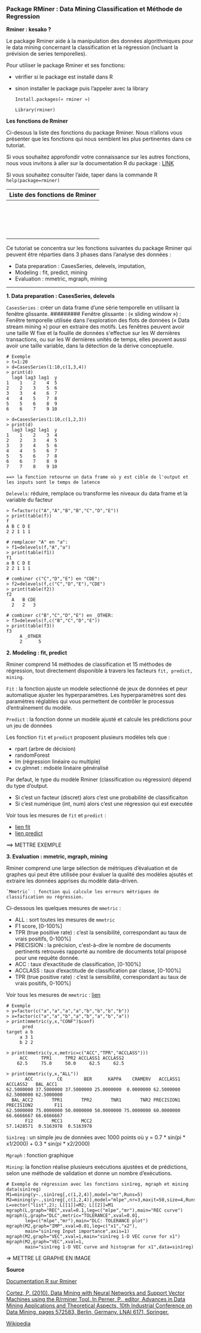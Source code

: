 ### Package RMiner : Data Mining Classification et Méthode de Regression

**Rminer : kesako ?** 

Le package Rminer aide à la manipulation des données algorithmiques pour le data mining concernant la classification et la régression (incluant la prévision de series temporelles). 

Pour utiliser le package Rminer et ses fonctions:
 - vérifier si le package est installé dans R
 - sinon installer le package puis l’appeler avec la library

    `Install.packages(« rminer »)`
    
    `Library(rminer)`

**Les fonctions de Rminer**

Ci-desous la liste des fonctions du package Rminer. Nous n’allons vous présenter que les fonctions qui nous semblent les plus pertinentes dans ce tutoriat. 

Si vous souhaitez approfondir votre connaissance sur les autres fonctions, nous vous invitons à aller sur la documentation R du package : [LINK](http://cran.r-project.org/web/packages/rminer/index.html)

Si vous souhaitez consulter l’aide, taper dans la commande R `help(package=rminer)`

|Liste des fonctions de Rminer|
|------------------------------|
        |CasesSeries|
        |crossvaldata|
        |delevels|
        |fit|
        |holdout|
        |Importance|
        |imputation|
        |lforecast|
        |mgraph|
        |mining|
        |mmetric|
        |mparheuristic|
        |predict.fit|
        |savemining|
        |sa_fri1|
        |sin1reg|
        |vecplot|

Ce tutoriat se concentra sur les fonctions  suivantes du package Rminer  qui peuvent être réparties dans 3 phases dans l’analyse des données :
* Data preparation : CasesSeries, delevels, imputation, 
* Modeling : fit, predict, mining
* Evaluation : mmetric, mgraph, mining

--------------------------------------------------
**1. Data preparation : CasesSeries, delevels**

`CasesSeries` : créer un data frame d’une série temporelle en utilisant la fenêtre glissante.
######### Fenêtre glissante : (« sliding window ») : Fenêtre temporelle utilisée dans l'exploration des flots de données (« Data stream mining ») pour en extraire des motifs. Les fenêtres peuvent avoir une taille W fixe et la fouille de données s'effectue sur les W dernières transactions, ou sur les W dernières unités de temps, elles peuvent aussi avoir une taille variable, dans la détection de la dérive conceptuelle.
 
```
# Exemple
> t=1:20
> d=CasesSeries(1:10,c(1,3,4))
> print(d)
  lag4 lag3 lag1  y
1    1    2    4  5
2    2    3    5  6
3    3    4    6  7
4    4    5    7  8
5    5    6    8  9
6    6    7    9 10

> d=CasesSeries(1:10,c(1,2,3))
> print(d)
  lag3 lag2 lag1  y
1    1    2    3  4
2    2    3    4  5
3    3    4    5  6
4    4    5    6  7
5    5    6    7  8
6    6    7    8  9
7    7    8    9 10

==> la fonction retourne un data frame où y est cible de l'output et les inputs sont le temps de latence 
``` 

`Delevels`: réduire, remplace ou transforme les niveaux du data frame et la variable du facteur

```
> f=factor(c("A","A","B","B","C","D","E"))
> print(table(f))
f
A B C D E 
2 2 1 1 1 
```
```
# remplacer "A" en "a":
> f1=delevels(f,"A","a")
> print(table(f1))
f1
a B C D E 
2 2 1 1 1 
```

```
# combiner c("C","D","E") en "CDE":
> f2=delevels(f,c("C","D","E"),"CDE")
> print(table(f2))
f2
  A   B CDE 
  2   2   3 
```

```
# combiner c("B","C","D","E") en _OTHER:
> f3=delevels(f,c("B","C","D","E"))
> print(table(f3))
f3
     A _OTHER 
     2      5 
```

**2. Modeling : fit, predict**

Rminer comprend 14 méthodes de classification et 15 méthodes de régression, tout directement disponible à travers les facteurs `fit, predict, mining`.

`Fit` : la fonction  ajuste un modele selectionné de jeux de données  et peur automatique ajuster les hyperparamètres.
Les hyperparamètres sont des paramètres réglables qui vous permettent de contrôler le processus d’entraînement du modèle.

`Predict` : la fonction donne un modèle ajusté et calcule les prédictions pour un jeu de données

Les fonction `fit` et `predict` proposent plusieurs modèles tels que :
- rpart (arbre de décision)
- randomForest
- lm (régression linéaire ou multiple)
- cv.glmnet : mdoèle linéaire généralisé

Par defaut, le type du modèle Rminer (classification ou régression) dépend du type d’output. 
-	Si c’est un facteur (discret) alors c’est une probabilité de classificaiton 
-	Si c’est numérique (int, num) alors c’est une régression qui est executée 

Voir tous les mesures de `fit` et `predict`  : 
- [lien fit](https://rdrr.io/cran/rminer/man/fit.html)
- [lien predict](https://rdrr.io/cran/rminer/man/predict-methods.html)

==> METTRE EXEMPLE


**3. Evaluation : mmetric, mgraph, mining**

Rminer comprend une large sélection de métriques d’évaluation et de graphes qui peut être utilisée pour évaluer la qualité des modèles ajsutés et extraire les données apprises du modèle data-driven.

    `Mmetric` : fonction qui calcule les erreurs métriques de classification ou régression.
Ci-dessous les quelques mesures de `mmetric` : 
- ALL : sort toutes les mesures de `mmetric`
- F1 score, [0-100%]
- TPR (true positive rate) : c’est la sensibilité, correspondant au taux de vrais positifs, 0-100%]
- PRECISION : la précision, c'est-à-dire le nombre de documents pertinents retrouvés rapporté au nombre de documents total proposé pour une requête donnée.
- ACC : taux d’exactitude de classification, [0-100%]
- ACCLASS : taux d’exactitude de classification par classe, [0-100%]
- TPR (true positive rate) : c’est la sensibilité, correspondant au taux de vrais positifs, 0-100%]

Voir tous les mesures de `mmetric`  : [lien](https://rdrr.io/cran/rminer/man/mmetric.html)

```
# Exemple 
> y=factor(c("a","a","a","a","b","b","b","b"))
> x=factor(c("a","a","b","a","b","a","b","a"))
> print(mmetric(y,x,"CONF")$conf)
      pred
target a b
     a 3 1
     b 2 2

> print(mmetric(y,x,metric=c("ACC","TPR","ACCLASS")))
     ACC     TPR1     TPR2 ACCLASS1 ACCLASS2 
    62.5     75.0     50.0     62.5     62.5 

> print(mmetric(y,x,"ALL"))
       ACC         CE        BER      KAPPA    CRAMERV   ACCLASS1   ACCLASS2   BAL_ACC1 
62.5000000 37.5000000 37.5000000 25.0000000  0.0000000 62.5000000 62.5000000 62.5000000 
  BAL_ACC2       TPR1       TPR2       TNR1       TNR2 PRECISION1 PRECISION2        F11 
62.5000000 75.0000000 50.0000000 50.0000000 75.0000000 60.0000000 66.6666667 66.6666667 
       F12       MCC1       MCC2 
57.1428571  0.5163978  0.5163978 
```

`Sin1reg` : un simple jeu de données avec 1000 points où y = 0.7 * sin(pi * x1/2000) + 0.3 * sin(pi * x2/2000)

`Mgraph` : fonction graphique

`Mining`: la fonction réalise plusieurs exécutions ajustées et de prédictions, selon une méthode de validation et donne un nombre d’exécutions.

```
# Exemple de régression avec les fonctions sin1reg, mgraph et mining
data(sin1reg)
M1=mining(y~.,sin1reg[,c(1,2,4)],model="mr",Runs=5)
M2=mining(y~.,sin1reg[,c(1,2,4)],model="mlpe",nr=3,maxit=50,size=4,Runs=5,feature="simp")
L=vector("list",2); L[[1]]=M2; L[[2]]=M1
mgraph(L,graph="REC",xval=0.1,leg=c("mlpe","mr"),main="REC curve")
mgraph(L,graph="DLC",metric="TOLERANCE",xval=0.01,
       leg=c("mlpe","mr"),main="DLC: TOLERANCE plot")
mgraph(M2,graph="IMP",xval=0.01,leg=c("x1","x2"),
       main="sin1reg Input importance",axis=1)
mgraph(M2,graph="VEC",xval=1,main="sin1reg 1-D VEC curve for x1")
mgraph(M2,graph="VEC",xval=1,
       main="sin1reg 1-D VEC curve and histogram for x1",data=sin1reg)
```
=> METTRE LE GRAPHE EN IMAGE

**Source**

[Documentation R sur Rminer](https://cran.r-project.org/web/packages/rminer/rminer.pdf)

[Cortez, P. (2010). Data Mining with Neural Networks and Support Vector Machines using the
R/rminer Tool. In Perner, P., editor, Advances in Data Mining Applications and Theoretical
Aspects, 10th Industrial Conference on Data Mining, pages 572583, Berlin, Germany. LNAI
6171, Springer.](https://repositorium.sdum.uminho.pt/bitstream/1822/36210/1/rminer-tutorial.pdf)

[Wikipedia](https://fr.wikipedia.org/wiki/Glossaire_de_l%27exploration_de_donn%C3%A9es)


